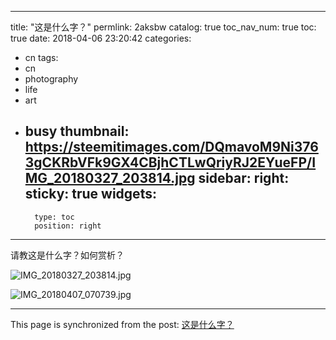 
---
title: "这是什么字？"
permlink: 2aksbw
catalog: true
toc_nav_num: true
toc: true
date: 2018-04-06 23:20:42
categories:
- cn
tags:
- cn
- photography
- life
- art
- busy
thumbnail: https://steemitimages.com/DQmavoM9Ni3763gCKRbVFk9GX4CBjhCTLwQriyRJ2EYueFP/IMG_20180327_203814.jpg
sidebar:
    right:
        sticky: true
widgets:
    -
        type: toc
        position: right
---


请教这是什么字？如何赏析？

![IMG_20180327_203814.jpg](https://steemitimages.com/DQmavoM9Ni3763gCKRbVFk9GX4CBjhCTLwQriyRJ2EYueFP/IMG_20180327_203814.jpg)

![IMG_20180407_070739.jpg](https://steemitimages.com/DQmTsV3jGN6B9RNfgPJwZuPyrz3EvgoaJJCWU51m44tiwFU/IMG_20180407_070739.jpg)

- - -

This page is synchronized from the post: [这是什么字？](https://steemit.com/@andrewma/2aksbw)
